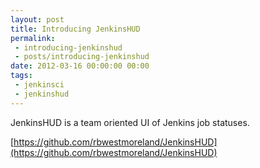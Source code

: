 ```yaml
---
layout: post
title: Introducing JenkinsHUD
permalink:
 - introducing-jenkinshud
 - posts/introducing-jenkinshud
date: 2012-03-16 00:00:00 00:00
tags:
 - jenkinsci
 - jenkinshud
---
```

JenkinsHUD is a team oriented UI of Jenkins job statuses.  

[https://github.com/rbwestmoreland/JenkinsHUD](https://github.com/rbwestmoreland/JenkinsHUD)